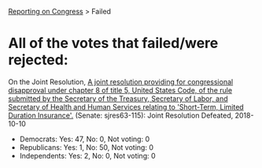 [Reporting on Congress](index.md) &gt; Failed

All of the votes that failed/were rejected:
==========================================

On the Joint Resolution, [A joint resolution providing for congressional disapproval under chapter 8 of title 5, United States Code, of the rule submitted by the Secretary of the Treasury, Secretary of Labor, and Secretary of Health and Human Services relating to 'Short-Term, Limited Duration Insurance'.](https://www.senate.gov/legislative/LIS/roll_call_lists/roll_call_vote_cfm.cfm?congress=115&session=2&vote=00226) (Senate: sjres63-115): Joint Resolution Defeated, 2018-10-10
* Democrats: Yes: 47, No: 0, Not voting: 0
* Republicans: Yes: 1, No: 50, Not voting: 0
* Independents: Yes: 2, No: 0, Not voting: 0

